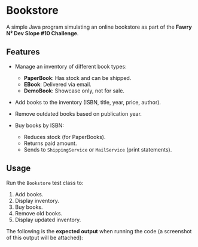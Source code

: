 # Bookstore

A simple Java program simulating an online bookstore as part of the **Fawry N² Dev Slope #10 Challenge**.

## Features

- Manage an inventory of different book types:
  - **PaperBook**: Has stock and can be shipped.
  - **EBook**: Delivered via email.
  - **DemoBook**: Showcase only, not for sale.

- Add books to the inventory (ISBN, title, year, price, author).
- Remove outdated books based on publication year.
- Buy books by ISBN:
  - Reduces stock (for PaperBooks).
  - Returns paid amount.
  - Sends to `ShippingService` or `MailService` (print statements).

## Usage

Run the `Bookstore` test class to:

1. Add books.
2. Display inventory.
3. Buy books.
4. Remove old books.
5. Display updated inventory.

The following is the **expected output** when running the code (a screenshot of this output will be attached):

